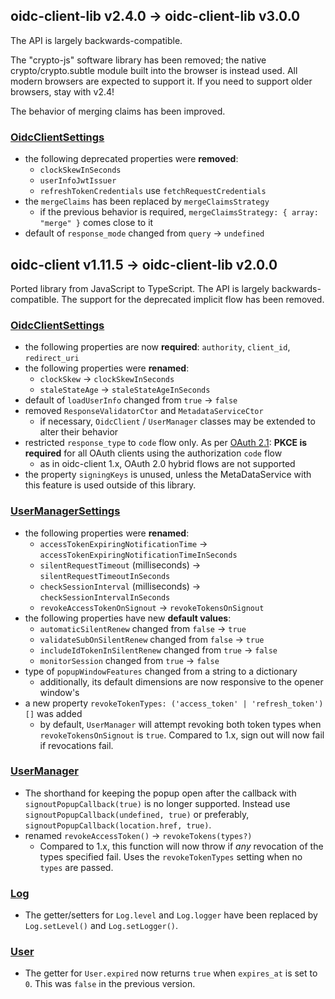 ## oidc-client-lib v2.4.0 &rarr; oidc-client-lib v3.0.0

The API is largely backwards-compatible.

The "crypto-js" software library has been removed; the native crypto/crypto.subtle module built into the browser is instead used. All modern browsers are expected to support it. If you need to support older browsers, stay with v2.4!

The behavior of merging claims has been improved.

### [OidcClientSettings](https://authts.github.io/oidc-client-lib/interfaces/OidcClientSettings.html)

- the following deprecated properties were **removed**:
  - `clockSkewInSeconds`
  - `userInfoJwtIssuer`
  - `refreshTokenCredentials` use `fetchRequestCredentials`
- the `mergeClaims` has been replaced by `mergeClaimsStrategy`
  - if the previous behavior is required, `mergeClaimsStrategy: { array: "merge" }` comes close to it
- default of `response_mode` changed from `query` &rarr; `undefined`


## oidc-client v1.11.5 &rarr; oidc-client-lib v2.0.0

Ported library from JavaScript to TypeScript. The API is largely
backwards-compatible. The support for the deprecated implicit flow has been
removed.

### [OidcClientSettings](https://authts.github.io/oidc-client-lib/interfaces/OidcClientSettings.html)

- the following properties are now **required**: `authority`, `client_id`,
  `redirect_uri`
- the following properties were **renamed**:
  - `clockSkew` &rarr; `clockSkewInSeconds`
  - `staleStateAge` &rarr; `staleStateAgeInSeconds`
- default of `loadUserInfo` changed from `true` &rarr; `false`
- removed `ResponseValidatorCtor` and `MetadataServiceCtor`
  - if necessary, `OidcClient` / `UserManager` classes may be extended to alter
    their behavior
- restricted `response_type` to `code` flow only. As per [OAuth 2.1](https://oauth.net/2.1/): **PKCE is required** for all OAuth clients using the authorization `code` flow
  - as in oidc-client 1.x, OAuth 2.0 hybrid flows are not supported
- the property `signingKeys` is unused, unless the MetaDataService with this feature is used
  outside of this library.

### [UserManagerSettings](https://authts.github.io/oidc-client-lib/interfaces/UserManagerSettings.html)

- the following properties were **renamed**:
  - `accessTokenExpiringNotificationTime` &rarr;
    `accessTokenExpiringNotificationTimeInSeconds`
  - `silentRequestTimeout` (milliseconds) &rarr; `silentRequestTimeoutInSeconds`
  - `checkSessionInterval` (milliseconds) &rarr; `checkSessionIntervalInSeconds`
  - `revokeAccessTokenOnSignout` &rarr; `revokeTokensOnSignout`
- the following properties have new **default values**:
  - `automaticSilentRenew` changed from `false` &rarr; `true`
  - `validateSubOnSilentRenew` changed from `false` &rarr; `true`
  - `includeIdTokenInSilentRenew` changed from `true` &rarr; `false`
  - `monitorSession` changed from `true` &rarr; `false`
- type of `popupWindowFeatures` changed from a string to a dictionary
  - additionally, its default dimensions are now responsive to the opener
    window's
- a new property `revokeTokenTypes: ('access_token' | 'refresh_token')[]` was added
  - by default, `UserManager` will attempt revoking both token types when
    `revokeTokensOnSignout` is `true`. Compared to 1.x, sign out will now fail
    if revocations fail.

### [UserManager](https://authts.github.io/oidc-client-lib/classes/UserManager.html)

- The shorthand for keeping the popup open after the callback with
  `signoutPopupCallback(true)` is no longer supported. Instead use
  `signoutPopupCallback(undefined, true)` or preferably,
  `signoutPopupCallback(location.href, true)`.
- renamed `revokeAccessToken()` &rarr; `revokeTokens(types?)`
  - Compared to 1.x, this function will now throw if _any_ revocation of the
    types specified fail. Uses the `revokeTokenTypes` setting when no `types`
    are passed.

### [Log](https://authts.github.io/oidc-client-lib/modules/Log.html)

- The getter/setters for `Log.level` and `Log.logger` have been replaced by
  `Log.setLevel()` and `Log.setLogger()`.

### [User](https://authts.github.io/oidc-client-lib/classes/User.html)

- The getter for `User.expired` now returns `true` when `expires_at` is set to `0`. This was `false` in the previous version.
